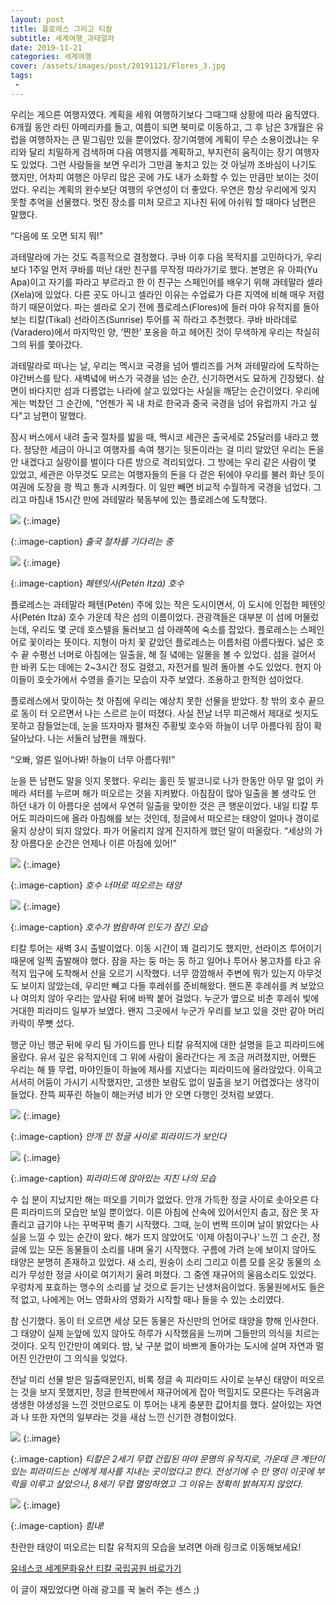 ```yaml
---
layout: post
title: 플로레스 그리고 티칼
subtitle: 세계여행_과테말라
date: 2019-11-21
categories: 세계여행
cover: /assets/images/post/20191121/Flores_3.jpg
tags:
 - 
---
```


우리는 게으른 여행자였다. 계획을 세워 여행하기보다 그때그때 상황에 따라 움직였다. 6개월 동안 라틴 아메리카를 돌고, 여름이 되면 북미로 이동하고, 그 후 남은 3개월은 유럽을 여행하자는 큰 밑그림만 있을 뿐이었다. 장기여행에 계획이 무슨 소용이겠냐는 우리와 달리 치밀하게 검색하며 다음 여행지를 계획하고, 부지런히 움직이는 장기 여행자도 있었다. 그런 사람들을 보면 우리가 그만큼 놓치고 있는 것 아닐까 조바심이 나기도 했지만, 어차피 여행은 아무리 많은 곳에 가도 내가 소화할 수 있는 만큼만 보이는 것이었다. 우리는 계획의 완수보단 여행의 우연성이 더 좋았다. 우연은 항상 우리에게 잊지 못할 추억을 선물했다. 멋진 장소를 미처 모르고 지나친 뒤에 아쉬워 할 때마다 남편은 말했다.

“다음에 또 오면 되지 뭐!” 

과테말라에 가는 것도 즉흥적으로 결정했다. 쿠바 이후 다음 목적지를 고민하다가, 우리보다 1주일 먼저 쿠바를 떠난 대만 친구를 무작정 따라가기로 했다. 본명은 유 아파(Yu Apa)이고 자기를 파라고 부르라고 한 이 친구는 스페인어를 배우기 위해 과테말라 셀라(Xela)에 있었다. 다른 곳도 아니고 셀라인 이유는 수업료가 다른 지역에 비해 매우 저렴하기 때문이었다. 파는 셀라로 오기 전에 플로레스(Flores)에 들러 마야 유적지를 돌아보는 티칼(Tikal) 선라이즈(Sunrise) 투어를 꼭 하라고 추천했다. 쿠바 바라데로(Varadero)에서 마지막인 양, ‘찐한’ 포옹을 하고 헤어진 것이 무색하게 우리는 착실히 그의 뒤를 쫓아갔다.

과테말라로 떠나는 날, 우리는 멕시코 국경을 넘어 벨리즈를 거쳐 과테말라에 도착하는 야간버스를 탔다. 새벽녘에 버스가 국경을 넘는 순간, 신기하면서도 묘하게 긴장됐다. 삼면이 바다지만 섬과 다름없는 나라에 살고 있었다는 사실을 깨닫는 순간이었다. 우리에게는 벅찼던 그 순간에, "언젠가 꼭 내 차로 한국과 중국 국경을 넘어 유럽까지 가고 싶다"고 남편이 말했다. 

잠시 버스에서 내려 출국 절차를 밟을 때, 멕시코 세관은 출국세로 25달러를 내라고 했다. 정당한 세금이 아니고 여행자를 속여 챙기는 뒷돈이라는 걸 미리 알았던 우리는 돈을 안 내겠다고 실랑이를 벌이다 다른 방으로 격리되었다. 그 방에는 우리 같은 사람이 몇 있었고, 세관은 아무것도 모르는 여행자들의 돈을 다 걷은 뒤에야 우리를 불러 화난 듯이 여권에 도장을 쾅 찍고 통과 시켜줬다. 이 일만 빼면 비교적 수월하게 국경을 넘었다. 그리고 마침내 15시간 만에 과테말라 북동부에 있는 플로레스에 도착했다.


 ![](/assets/images/post/20191121/Flores_1.jpg)
{:.image}

{:.image-caption}
*출국 절차를 기다리는 중*

 ![](/assets/images/post/20191121/Flores_2.jpg)
{:.image}

{:.image-caption}
*페텐잇사(Petén Itzá) 호수*

플로레스는 과테말라 페텐(Petén) 주에 있는 작은 도시이면서, 이 도시에 인접한 페텐잇사(Petén Itzá) 호수 가운데 작은 섬의 이름이었다. 관광객들은 대부분 이 섬에 머물렀는데, 우리도 몇 군데 호스텔을 둘러보고 섬 아래쪽에 숙소를 잡았다. 플로레스는 스페인어로 꽃이라는 뜻이다. 지형이 마치 꽃 같았던 플로레스는 이름처럼 아름다웠다. 넓은 호수 끝 수평선 너머로 아침에는 일출을, 해 질 녘에는 일몰을 볼 수 있었다. 섬을 걸어서 한 바퀴 도는 데에는 2~3시간 정도 걸렸고, 자전거를 빌려 돌아볼 수도 있었다. 현지 아이들이 호숫가에서 수영을 즐기는 모습이 자주 보였다. 조용하고 한적한 섬이었다.

플로레스에서 맞이하는 첫 아침에 우리는 예상치 못한 선물을 받았다. 창 밖의 호수 끝으로 동이 터 오르면서 나는 스르르 눈이 떠졌다. 사실 전날 너무 피곤해서 제대로 씻지도 못하고 잠들었는데, 눈을 뜨자마자 펼쳐진 주황빛 호수와 하늘이 너무 아름다워 잠이 확 달아났다. 나는 서둘러 남편을 깨웠다.

“오빠, 얼른 일어나봐! 하늘이 너무 아름다워!”

눈을 뜬 남편도 말을 잇지 못했다. 우리는 홀린 듯 발코니로 나가 한동안 아무 말 없이 카메라 셔터를 누르며 해가 떠오르는 것을 지켜봤다. 아침잠이 많아 일출을 볼 생각도 안 하던 내가 이 아름다운 섬에서 우연히 일출을 맞이한 것은 큰 행운이었다. 내일 티칼 투어도 피라미드에 올라 아침해를 보는 것인데, 정글에서 떠오르는 태양이 얼마나 경이로울지 상상이 되지 않았다. 파가 어울리지 않게 진지하게 했던 말이 떠올랐다. “세상의 가장 아름다운 순간은 언제나 이른 아침에 있어!”


 ![](/assets/images/post/20191121/Flores_3.jpg)
{:.image}

{:.image-caption}
*호수 너머로 떠오르는 태양*

 ![](/assets/images/post/20191121/Flores_4.jpg)
{:.image}

{:.image-caption}
*호수가 범람하여 인도가 잠긴 모습*

티칼 투어는 새벽 3시 출발이었다. 이동 시간이 꽤 걸리기도 했지만, 선라이즈 투어이기 때문에 일찍 출발해야 했다. 잠을 자는 둥 마는 둥 하고 일어나 투어사 봉고차를 타고 유적지 입구에 도착해서 산을 오르기 시작했다. 너무 깜깜해서 주변에 뭐가 있는지 아무것도 보이지 않았는데, 우리만 빼고 다들 후레쉬를 준비해왔다. 핸드폰 후레쉬를 켜 보았으나 여의치 않아 우리는 앞사람 뒤에 바짝 붙어 걸었다. 누군가 옆으로 비춘 후레쉬 빛에 거대한 피라미드 일부가 보였다. 왠지 그곳에서 누군가 우리를 보고 있을 것만 같아 머리카락이 쭈뼛 섰다.

행군 아닌 행군 뒤에 우리 팀 가이드를 만나 티칼 유적지에 대한 설명을 듣고 피라미드에 올랐다. 유서 깊은 유적지인데 그 위에 사람이 올라간다는 게 조금 꺼려졌지만, 어쨌든 우리는 해 뜰 무렵, 마야인들이 하늘에 제사를 지냈다는 피라미드에 올라앉았다. 이윽고 서서히 어둠이 가시기 시작했지만, 고생한 보람도 없이 일출을 보기 어렵겠다는 생각이 들었다. 잔뜩 찌푸린 하늘이 해는커녕 비가 안 오면 다행인 것처럼 보였다.


 ![](/assets/images/post/20191121/flores_5.jpg)
{:.image}

{:.image-caption}
*안개 낀 정글 사이로 피라미드가 보인다*

 ![](/assets/images/post/20191121/flores_6.jpg)
{:.image}

{:.image-caption}
*피라미드에 앉아있는 지친 나의 모습*

수 십 분이 지났지만 해는 떠오를 기미가 없었다. 안개 가득한 정글 사이로 솟아오른 다른 피라미드의 모습만 보일 뿐이었다. 이른 아침에 산속에 있어서인지 춥고, 잠은 못 자 졸리고 급기야 나는 꾸벅꾸벅 졸기 시작했다. 그때, 눈이 번쩍 뜨이며 날이 밝았다는 사실을 느낄 수 있는 순간이 왔다. 해가 뜨지 않았어도 ‘이제 아침이구나’ 느낀 그 순간, 정글에 있는 모든 동물들이 소리를 내며 울기 시작했다. 구름에 가려 눈에 보이지 않아도 태양은 분명히 존재하고 있었다. 새 소리, 원숭이 소리 그리고 이름 모를 온갖 동물의 소리가 무성한 정글 사이로 여기저기 울려 퍼졌다. 그 중엔 재규어의 울음소리도 있었다. 우렁차게 포효하는 맹수의 소리를 날 것으로 듣기는 난생처음이었다. 동물원에서도 들은 적 없고, 나에게는 어느 영화사의 영화가 시작할 때나 들을 수 있는 소리였다.

참 신기했다. 동이 터 오르면 세상 모든 동물은 자신만의 언어로 태양을 향해 인사한다. 그 태양이 실제 눈앞에 있지 않아도 하루가 시작했음을 느끼며 그들만의 의식을 치르는 것이다. 오직 인간만이 예외다. 밤, 낮 구분 없이 바쁘게 돌아가는 도시에 살며 자연과 멀어진 인간만이 그 의식을 잊었다.

전날 미리 선물 받은 일출때문인지, 비록 정글 속 피라미드 사이로 눈부신 태양이 떠오르는 것을 보지 못했지만, 정글 한복판에서 재규어에게 잡아 먹힐지도 모른다는 두려움과 생생한 야생성을 느낀 것만으로도 이 투어는 내게 충분한 값어치를 했다. 살아있는 자연과 나 또한 자연의 일부라는 것을 새삼 느낀 신기한 경험이었다.


 ![](/assets/images/post/20191121/flores_7.jpg)
{:.image}

{:.image-caption}
*티칼은 2세기 무렵 건립된 마야 문명의 유적지로, 가운데 큰 계단이 있는 피라미드는 신에게 제사를 지내는 곳이었다고 한다.* *전성기에 수 만 명이 이곳에 부락을 이루고 살았으나, 8세기 무렵 멸망하였고 그 이유는 정확히 밝혀지지 않았다.*

 ![](/assets/images/post/20191121/Flores_8.jpg)
{:.image}

{:.image-caption}
*힘내!*

찬란한 태양이 떠오르는 티칼 유적지의 모습을 보려면 아래 링크로 이동해보세요!

[유네스코 세계문화유산 티칼 국립공원 바로가기](https://whc.unesco.org/en/list/64/gallery/&index=13&maxrows=12)
 

이 글이 재밌었다면 아래 광고를 꾹 눌러 주는 센스 ;)